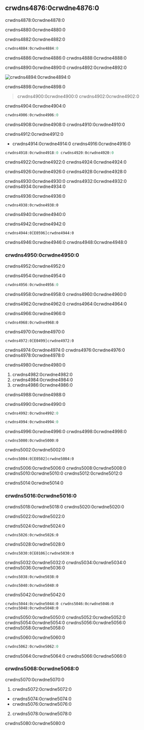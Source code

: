 ## crwdns4876:0crwdne4876:0

crwdns4878:0crwdne4878:0

crwdns4880:0crwdne4880:0

<span class="filename">crwdns4882:0crwdne4882:0</span>

```rust
crwdns4884:0crwdne4884:0
```

crwdns4886:0crwdne4886:0 crwdns4888:0crwdne4888:0

crwdns4890:0crwdne4890:0 crwdns4892:0crwdne4892:0

<img alt="crwdns4894:0crwdne4894:0" src="crwdns4896:0crwdne4896:0" class="center" />

<span class="caption">crwdns4898:0crwdne4898:0</span>

> crwdns4900:0crwdne4900:0 crwdns4902:0crwdne4902:0

crwdns4904:0crwdne4904:0

```rust
crwdns4906:0crwdne4906:0
```

crwdns4908:0crwdne4908:0 crwdns4910:0crwdne4910:0

crwdns4912:0crwdne4912:0
- crwdns4914:0crwdne4914:0 crwdns4916:0crwdne4916:0

```rust
crwdns4918:0crwdne4918:0 crwdns4920:0crwdne4920:0
```

crwdns4922:0crwdne4922:0 crwdns4924:0crwdne4924:0

crwdns4926:0crwdne4926:0 crwdns4928:0crwdne4928:0

crwdns4930:0crwdne4930:0 crwdns4932:0crwdne4932:0 crwdns4934:0crwdne4934:0

<span class="filename">crwdns4936:0crwdne4936:0</span>

```rust,ignore
crwdns4938:0crwdne4938:0
```

<span class="caption">crwdns4940:0crwdne4940:0</span>

crwdns4942:0crwdne4942:0

```text
crwdns4944:0[E0596]crwdne4944:0
```

crwdns4946:0crwdne4946:0 crwdns4948:0crwdne4948:0

### crwdns4950:0crwdne4950:0

crwdns4952:0crwdne4952:0

<span class="filename">crwdns4954:0crwdne4954:0</span>

```rust
crwdns4956:0crwdne4956:0
```

crwdns4958:0crwdne4958:0 crwdns4960:0crwdne4960:0

crwdns4962:0crwdne4962:0 crwdns4964:0crwdne4964:0

<span class="filename">crwdns4966:0crwdne4966:0</span>

```rust,ignore
crwdns4968:0crwdne4968:0
```

crwdns4970:0crwdne4970:0

```text
crwdns4972:0[E0499]crwdne4972:0
```

crwdns4974:0crwdne4974:0 crwdns4976:0crwdne4976:0 crwdns4978:0crwdne4978:0

crwdns4980:0crwdne4980:0

1. crwdns4982:0crwdne4982:0
1. crwdns4984:0crwdne4984:0
1. crwdns4986:0crwdne4986:0

crwdns4988:0crwdne4988:0

crwdns4990:0crwdne4990:0

```rust
crwdns4992:0crwdne4992:0

crwdns4994:0crwdne4994:0
```

crwdns4996:0crwdne4996:0 crwdns4998:0crwdne4998:0

```rust,ignore
crwdns5000:0crwdne5000:0
```

crwdns5002:0crwdne5002:0

```text
crwdns5004:0[E0502]crwdne5004:0
```

crwdns5006:0crwdne5006:0 crwdns5008:0crwdne5008:0 crwdns5010:0crwdne5010:0 crwdns5012:0crwdne5012:0

crwdns5014:0crwdne5014:0

### crwdns5016:0crwdne5016:0

crwdns5018:0crwdne5018:0 crwdns5020:0crwdne5020:0

crwdns5022:0crwdne5022:0

<span class="filename">crwdns5024:0crwdne5024:0</span>

```rust,ignore
crwdns5026:0crwdne5026:0
```

crwdns5028:0crwdne5028:0

```text
crwdns5030:0[E0106]crwdne5030:0
```

crwdns5032:0crwdne5032:0 crwdns5034:0crwdne5034:0 crwdns5036:0crwdne5036:0

```text
crwdns5038:0crwdne5038:0
```

```text
crwdns5040:0crwdne5040:0
```

crwdns5042:0crwdne5042:0

```rust,ignore
crwdns5044:0crwdne5044:0 crwdns5046:0crwdne5046:0 crwdns5048:0crwdne5048:0
```

crwdns5050:0crwdne5050:0 crwdns5052:0crwdne5052:0 crwdns5054:0crwdne5054:0 crwdns5056:0crwdne5056:0 crwdns5058:0crwdne5058:0

crwdns5060:0crwdne5060:0

```rust
crwdns5062:0crwdne5062:0
```

crwdns5064:0crwdne5064:0 crwdns5066:0crwdne5066:0

### crwdns5068:0crwdne5068:0

crwdns5070:0crwdne5070:0

1. crwdns5072:0crwdne5072:0
  * crwdns5074:0crwdne5074:0
  * crwdns5076:0crwdne5076:0
2. crwdns5078:0crwdne5078:0

crwdns5080:0crwdne5080:0

